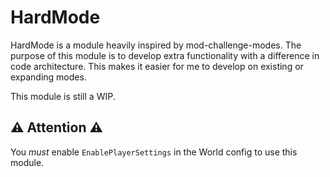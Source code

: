# HardMode
HardMode is a module heavily inspired by mod-challenge-modes. The purpose of this module is to develop extra functionality with a difference in code architecture. This makes it easier for me to develop on existing or expanding modes.

This module is still a WIP.

## ⚠️ Attention ⚠️
You _must_ enable `EnablePlayerSettings` in the World config to use this module.